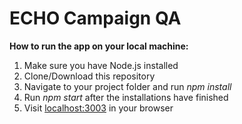 # ECHO Campaign QA

**How to run the app on your local machine:**

1. Make sure you have Node.js installed
2. Clone/Download this repository
3. Navigate to your project folder and run _npm install_
4. Run _npm start_ after the installations have finished
5. Visit [localhost:3003](http://localhost:3003) in your browser
